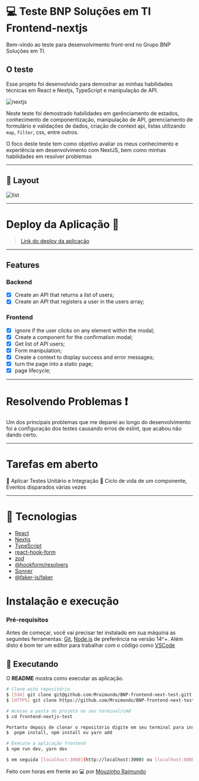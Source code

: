 # 💻 Teste BNP Soluções em TI Frontend-nextjs

Bem-vindo ao teste para desenvolvimento front-end no Grupo BNP Soluções em TI.

## O teste

Esse projeto foi desenvolvido para demostrar as minhas habilidades técnicas em React e Nextjs, TypeScript e manipulação de API.

![nextjs](https://github.com/user-attachments/assets/c1de8a82-03e2-4bd9-8812-f637164d00b0)

Neste teste foi demostrado habilidades em gerênciamento de estados, conhecimento de componentização, manipulação de API, gerenciamento de formulário e validações de dados, criação de context api, listas utilizando `map`, `filter`, css, entre outros.

O foco deste teste tem como objetivo avaliar os meus conhecimento e experiência em desenvolvimento com NextJS, bem como minhas habilidades em resolver problemas

<hr/>

## 🎨 Layout
![list](https://github.com/user-attachments/assets/2db04a69-6e24-418b-a56a-c1c9615ce709)

<hr/>

# Deploy da Aplicação :dash:

>  <a href="https://bnp-frontend-next-test.vercel.app/" target='_blank'>Link do deploy da aplicação<a/>

<hr/>

## Features

### Backend

- [x] Create an API that returns a list of users;
- [x] Create an API that registers a user in the users array;

### Frontend

- [x] ignore if the user clicks on any element within the modal;
- [x] Create a component for the confirmation modal;
- [x] Get list of API users;
- [x] Form manipulation;
- [x] Create a context to display success and error messages;
- [x] turn the page into a static page;
- [x] page lifecycle;
      
<hr/>
 
# Resolvendo Problemas :exclamation:

Um dos principais problemas que me deparei ao longo do desenvolvimento foi a configuração dos testes causando erros de eslint, que acabou não dando certo. 

<hr/>

# Tarefas em aberto

:memo: Aplicar Testes Unitário e Integração
:memo: Ciclo de vida de um componente, Eventos disparados várias vezes

<hr/>

# :rocket: Tecnologias

-  [React](https://react.dev/learn)
-  [Nextjs](https://nextjs.org/docs)
-  [TypeScript](https://www.typescriptlang.org/)
-  [react-hook-form](https://react-hook-form.com/docs)
-  [zod](https://zod.dev/?id=installation)
-  [@hookform/resolvers](https://www.npmjs.com/package/@hookform/resolvers)
-  [Sonner](https://sonner.emilkowal.ski/getting-started)
-  [@faker-js/faker](https://fakerjs.dev/guide/)

#  Instalação e execução


### Pré-requisitos

Antes de começar, você vai precisar ter instalado em sua máquina as seguintes ferramentas:
[Git](https://git-scm.com), [Node.js](https://nodejs.org/en/) de preferência na versão 14^+. 
Além disto é bom ter um editor para trabalhar com o código como [VSCode](https://code.visualstudio.com/)

## :notebook: Executando

O **README** mostra como executar as aplicação.

```bash
# Clone este repositório
$ [SSH] git clone git@github.com:Mraimundo/BNP-frontend-next-test.gitt
$ [HTTPS] git clone https://github.com/Mraimundo/BNP-frontend-next-test.git

# Acesse a pasta do projeto no seu terminal/cmd
$ cd frontend-nextjs-test

Portanto depois de clonar o repositório digite em seu terminal para instalar as dependências:
$  pnpm install, npm install ou yarn add

# Execute a aplicação frontend
$ npm run dev, yarn dev

$ em seguida [localhost:3000](http://localhost:3000) ou [localhost:8080](http://localhost:8080/) em seu navegador para visualizar o aplicativo.

```

Feito com horas em frente ao :computer: por [Mouzinho Raimundo](https://www.linkedin.com/in/mouzinho-raimundo/)
